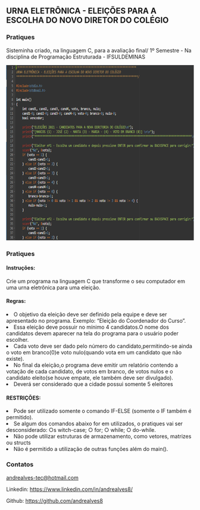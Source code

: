 

<h2>URNA ELETRÔNICA - ELEIÇÕES PARA A ESCOLHA DO NOVO DIRETOR DO COLÉGIO</h2>                            



<h3>Pratiques</h3>

<p>Sisteminha criado, na linguagem C, para a avaliação final/ 1º Semestre - Na disciplina de Programação Estruturada - IFSULDEMINAS</p>

<img src="./imagens/img.png" height="470" width="800">



<h3>Pratiques</h3>

<h4>Instruções:</h4>


<p>Crie um programa na linguagem C que transforme o seu computador em uma urna eletrônica para uma eleição.</p>



<p><h4>Regras:</h4>
<lu>
    <li>O objetivo da eleição deve ser definido pela equipe e deve ser apresentado no
        programa. Exemplo: “​Eleição do Coordenador do Curso​”.</li>
    <li>Essa eleição deve possuir no mínimo 4 candidatos.O nome dos candidatos devem  aparecer na tela do programa para o usuário poder escolher.</li>
    <li>Cada voto deve ser dado pelo número do candidato,permitindo-se ainda o voto em branco(0)e voto nulo(quando vota em um candidato que não existe).</li>
  <li>No final da eleição,o programa deve emitir um relatório contendo a votação de cada candidato, de votos em branco, de votos nulos e o candidato eleito(se houve empate, ele também deve ser divulgado).</li>
    <li>Deverá ser considerado que a cidade possui somente 5 eleitores</li>
</lu></p>



<p><h4>RESTRIÇÕES:
</h4>
<lu>
<li>Pode ser utilizado somente o comando IF-ELSE (somente o IF também é permitido).</li>
<li>Se algum dos comandos abaixo for em utilizados, o pratiques vai ser desconsiderado: ○s witch-case; ○ for; ○ while; ○ do-while.</li>
<li>Não pode utilizar estruturas de armazenamento, como vetores, matrizes ou structs</li>
<li>Não é permitido a utilização de outras funções além do main().</li>
    </lu></p>
    
<h3>Contatos</h3>

andrealves-tec@hotmail.com

Linkedin: https://www.linkedin.com/in/andrealves8/

Github: https://github.com/andrealves8





